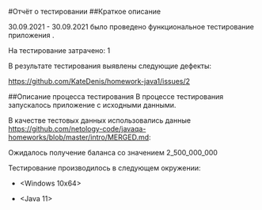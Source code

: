 #Отчёт о тестировании <Money Transfer>
##Краткое описание

30.09.2021 - 30.09.2021 было проведено функциональное тестирование приложения <Money Transfer>.

На тестирование затрачено: 1

В результате тестирования выявлены следующие дефекты:

<https://github.com/KateDenis/homework-java1/issues/2>

##Описание процесса тестирования
В процессе тестирования запускалось приложение с исходными данными.

В качестве тестовых данных использовались данные <https://github.com/netology-code/javaqa-homeworks/blob/master/intro/MERGED.md>:

Ожидалось получение баланса со значением 2_500_000_000

Тестирование производилось в следующем окружении:

- <Windows 10x64>

- <Java 11>